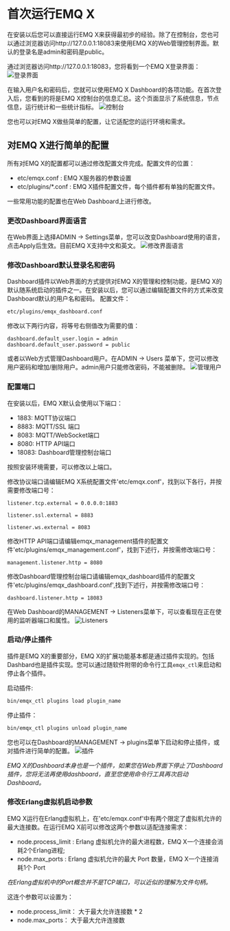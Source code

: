 # 首次运行EMQ X
在安装以后您可以直接运行EMQ X来获得最初步的经验。除了在控制台，您也可以通过浏览器访问http://127.0.0.1:18083来使用EMQ X的Web管理控制界面。默认的登录名是admin和密码是public。

通过浏览器访问http://127.0.0.1:18083，您将看到一个EMQ X登录界面：
![登录界面](../assets/run-first_1.png)

在输入用户名和密码后，您就可以使用EMQ X Dashboard的各项功能。在首次登入后，您看到的将是EMQ X控制台的信息汇总。这个页面显示了系统信息，节点信息，运行统计和一些统计指标。
![控制台](../assets/run-first_2.png)

您也可以对EMQ X做些简单的配置，让它适配您的运行环境和需求。

## 对EMQ X进行简单的配置

所有对EMQ X的配置都可以通过修改配置文件完成。配置文件的位置：
- etc/emqx.conf : EMQ X服务器的参数设置
- etc/plugins/\*.conf : EMQ X插件配置文件，每个插件都有单独的配置文件。

一些常用功能的配置也在Web Dashboard上进行修改。

### 更改Dashboard界面语言
在Web界面上选择ADMIN -> Settings菜单，您可以改变Dashboard使用的语言，点击Apply后生效。目前EMQ X支持中文和英文。
![修改界面语言](../assets/run-first_3.png)

### 修改Dashboard默认登录名和密码
Dashboard插件以Web界面的方式提供对EMQ X的管理和控制功能，是EMQ X的默认随系统启动的插件之一。在安装以后，您可以通过编辑配置文件的方式来改变Dashboard默认的用户名和密码。
配置文件：
```bash
etc/plugins/emqx_dashboard.conf
```
修改以下两行内容，将等号右侧值改为需要的值：
```
dashboard.default_user.login = admin
dashboard.default_user.password = public
```
或者以Web方式管理Dashboard用户。在ADMIN -> Users 菜单下，您可以修改用户密码和增加/删除用户。admin用户只能修改密码，不能被删除。
![管理用户](../assets/run-first_4.png)
### 配置端口
在安装以后，EMQ X默认会使用以下端口：

- 1883: MQTT协议端口
- 8883: MQTT/SSL 端口
- 8083: MQTT/WebSocket端口
- 8080: HTTP API端口
- 18083: Dashboard管理控制台端口

按照安装环境需要，可以修改以上端口。  

修改协议端口请编辑EMQ X系统配置文件'etc/emqx.conf'，找到以下各行，并按需要修改端口号：
```
listener.tcp.external = 0.0.0.0:1883

listener.ssl.external = 8883

listener.ws.external = 8083
```
修改HTTP API端口请编辑emqx_management插件的配置文件'etc/plugins/emqx_management.conf'，找到下述行，并按需修改端口号：
```
management.listener.http = 8080
```
修改Dashboard管理控制台端口请编辑emqx_dashboard插件的配置文件'etc/plugins/emqx_dashboard.conf',找到下述行，并按需修改端口号：
```
dashboard.listener.http = 18083
```
在Web Dashboard的MANAGEMENT -> Listeners菜单下，可以查看现在正在使用的监听器端口和属性。
![Listeners](../assets/run-first_4.png)

### 启动/停止插件

插件是EMQ X的重要部分，EMQ X的扩展功能基本都是通过插件实现的。包括Dashbard也是插件实现。您可以通过随软件附带的命令行工具`emqx_ctl`来启动和停止各个插件。

启动插件:
```bash
bin/emqx_ctl plugins load plugin_name
```
停止插件：

```bash
bin/emqx_ctl plugins unload plugin_name
```

您也可以在Dashboard的MANAGEMENT -> plugins菜单下启动和停止插件，或对插件进行简单的配置。
![插件](../assets/run-first_6.png)

*EMQ X的Dashboard本身也是一个插件，如果您在Web界面下停止了Dashboard插件，您将无法再使用dashboard，直至您使用命令行工具再次启动Dashboard。*

### 修改Erlang虚拟机启动参数
EMQ X运行在Erlang虚拟机上，在'etc/emqx.conf'中有两个限定了虚拟机允许的最大连接数。在运行EMQ X前可以修改这两个参数以适配连接需求：
- node.process_limit : Erlang 虚拟机允许的最大进程数，EMQ X一个连接会消耗2个Erlang进程;
- node.max_ports : Erlang 虚拟机允许的最大 Port 数量，EMQ X一个连接消耗1个 Port

*在Erlang虚拟机中的Port概念并不是TCP端口，可以近似的理解为文件句柄。*

这连个参数可以设置为：
- node.process_limit： 大于最大允许连接数 * 2  
- node.max_ports： 大于最大允许连接数
